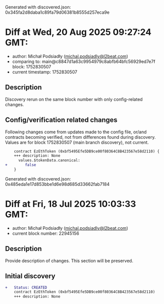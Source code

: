 Generated with discovered.json: 0x345fa2d8daba1c89fa79d06381b8555d257eca9e

# Diff at Wed, 20 Aug 2025 09:27:24 GMT:

- author: Michał Podsiadły (<michal.podsiadly@l2beat.com>)
- comparing to: main@c8847d1a63c9954979c8abfb64bfc56929ed7e7f block: 1752830507
- current timestamp: 1752830507

## Description

Discovery rerun on the same block number with only config-related changes.

## Config/verification related changes

Following changes come from updates made to the config file,
or/and contracts becoming verified, not from differences found during
discovery. Values are for block 1752830507 (main branch discovery), not current.

```diff
    contract EzEthToken (0xbf5495Efe5DB9ce00f80364C8B423567e58d2110) {
    +++ description: None
      values.$tokenData.canonical:
+        false
    }
```

Generated with discovered.json: 0x485eda1e17d853bbe1d6e98d685d33662fab7184

# Diff at Fri, 18 Jul 2025 10:03:33 GMT:

- author: Michał Podsiadły (<michal.podsiadly@l2beat.com>)
- current block number: 22945156

## Description

Provide description of changes. This section will be preserved.

## Initial discovery

```diff
+   Status: CREATED
    contract EzEthToken (0xbf5495Efe5DB9ce00f80364C8B423567e58d2110)
    +++ description: None
```
